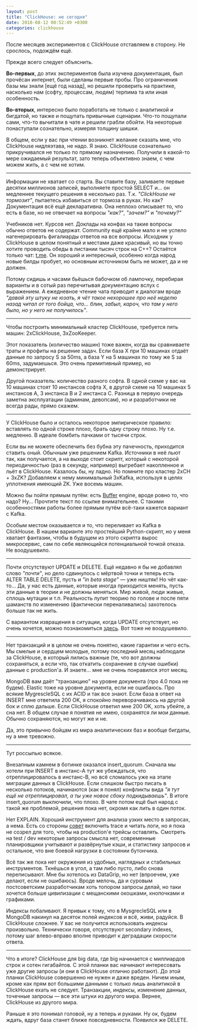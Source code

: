 ```yaml
---
layout: post
title: "ClickHouse: не сегодня"
date: 2018-08-12 00:52:49 +0300
categories: clickhouse
---
```

После месяцев экспериментов с ClickHouse отставляем в сторону. Не срослось, подождём ещё.

Прежде всего следует объяснить.

**Во-первых**, до этих экспериментов была изучена документация, был прочёсан интернет, были сделаны первые пробы. Про ограничения базы мы знали [ещё год назад], но решили проверить на практике, насколько нам (софту, процессам, людям) терпима та или иная особенность.

**Во-вторых**, интересно было поработать не только с аналитикой и бигдатой, но также и пощупать привычные сценарии. Что-то пощупали сами, что-то вычитали в чате и решили грабли обойти. На некоторые понаступали сознательно, измеряя толщину шишки.

В общем, если у вас при чтении возникнет желание сказать мне, что ClickHouse нидляэтава, не надо. Я знаю. ClickHouse сознательно прикручивался не только по прямому назначению. Получили в какой-то мере ожидаемый результат, зато теперь объективно знаем, с чем можем жить, а с чем не хотим.

---

Информации не хватает со старта. Вы ставите базу, заливаете первые десятки миллионов записей, выполняете простой SELECT и... он медленнее текущего решения в несколько раз. Т.к. *"ClickHouse не тормозит"*, пытаетесь избавиться от тормоза в руках. Но как? Документация всё ещё декларативна. Она неплохо описывает то, что есть в базе, но не отвечает на вопросы *"как?"*, *"зачем?"* и *"почему?"*

Учебников нет. Курсов нет. Доклады на конфах на такие вопросы обычно ответов не содержат. Community ещё крайне мало и не успело нагенерировать фигалиарды ответов на все вопросы. Исходник у ClickHouse в целом понятный и местами даже красивый, но вы точно хотите проводить обеды в листании тысяч строк на C++? Остаётся только чат: [t.me](https://t.me/clickhouse_ru). Он хороший и интересный, особенно когда народ новые билды пробует, но основным источником быть не может, да и не должен.

Потому сидишь и часами бьёшься бабочком об лампочку, перебирая варианты и в сотый раз перечитывая документацию вслух с выражением. А ежедневное чтение чата приводит к диалогам вроде *"давай эту штуку не юзать, я чёт такое нехорошее про неё неделю назад читал от того бойца, что... блин, забыл, кароч, что там у него было, но у него не получилось"*.

---

Чтобы построить минимальный кластер  ClickHouse, требуется пять машин: 2xClickHouse, 3xZooKeeper.

Этот показатель (количество машин) тоже важен, когда вы сравниваете траты и профиты на решение задач. Если база X при 10 машинах отдаёт данные по запросу S за 50ms, а база Y на 5 машинах по тому же S за 60ms, задумаешься. Это очень примитивный пример, но демонстрирует.

Другой показатель: количество разного софта. В одной схеме у вас на 10 машинах стоят 10 инстансов софта X, в другой схеме на 10 машинах 5 инстансов A, 3 инстанса B и 2 инстанса C. Разница в первую очередь заметна эксплуатации (админам, девопсам), но и разработчики не всегда рады, прямо скажем.

---

У ClickHouse было и осталось некоторое эмпирическое правило: вставлять по одной строке плохо, брать одну строку плохо. Ну т.е. медленно. В идеале бомбить пачками от тысячи строк.

Если вы не можете обеспечить без бубна эту пачечность, приходится ставить оный. Обычным уже решением Kafka. Источники в неё льют так, как получается, а на выходе стоит скрипт, который с некоторой периодичностью (раз в секунду, например) выгребает накопленное и льёт в ClickHouse. Казалось бы, ну ладно. Но помните про кластер 2xCH + 3xZK? Добавляем к нему минимальный 3xKafka, используя в целях уплотнения имеющий ZK. Уже восемь машин.

Можно бы пойти прямым путём: есть [Buffer](https://clickhouse.yandex/docs/en/operations/table_engines/buffer/) engine, вроде ровно то, что надо? Ну... Прочтите текст по ссылке внимательнее. С такими особенностями работы более прямым путём всё-таки кажется вариант с Kafka.

Особым местом оказывается и то, что переливает из Kafka в ClickHouse. В нашем варианте это простейший Python-скрипт, но у меня хватает фантазии, чтобы в будущем из этого скрипта вырос микросервис, сам по себе являющийся потенциальной точкой отказа. Не воодушевило.

---

Почти отсутствуют UPDATE и DELETE. Ещё недавно я бы не добавлял слово *"почти"*, но дело сдвинулось с мёртвой точки и теперь есть ALTER TABLE DELETE, пусть и *"in beta stage"* — уже ништяк! Но чёт как-то... Да, у нас есть данные, которые иногда приходится менять, пусть эти данные в теории и не должны меняться. Мир живой, люди живые, сплошь мутации и т.п. Реальность лупит теорию по голове и после пяти шаманств по изменению (фактически переналивались) захотелось больше так не жить.

С вариантом извращения в ситуации, когда UPDATE отсутствует, но очень хочется, можно познакомиться [здесь](https://www.percona.com/blog/2018/01/09/updating-deleting-rows-clickhouse-part-1/). Вот тоже не воодушевило.

---

Нет транзакций и в целом не очень понятно, какие гарантии и чего есть. Мы смелые и сердцем молодые, потому последний месяц наблюдали за ClickHouse, в который лились важные (те, что вот должны сохраняться, а если что, так откатить сохранение в случае ошибки) данные с production'а. И знаете... мне не очень понравился этот месяц.

MongoDB вам даёт "транзакцию" на уровне документа (про 4.0 пока не будем). Elastic тоже на уровне документа, если не ошибаюсь. Про всякие MygrescleSQL с их ACID и так все знают. Если база в ответ на INSERT мне ответила 200 OK, я спокойно переворачиваюсь на другой бок и сплю дальше. Если ClickHouse ответил мне 200 OK, хоть убейте, а сна нет. В общем случае я понятия не имею, сохранятся ли мои данные. Обычно сохраняются, но могут же и не.

Да, это привычно бойцам из мира аналитических баз и вообще бигдаты, ну а мне тревожно.

---

Тут россыпью всякое.

Внезапным камнем в ботинке оказался insert_quorum. Сначала мы хотели при INSERT в инстанс-A тут же убеждаться, что отреплицировалось в инстанс-B, но всё сломалось уже на этапе миграции данных в ClickHouse. Если слишком быстро писать в несколько потоков, начинаются (как я понял) конфликты вида *"я тут ещё не отреплицировал, а ты уже новое сбоку подкидываешь"*. В итоге insert_quorum выключили, что плохо. В чате потом ещё был народ с такой же проблемой, решения пока нет, окромя как лить в один поток.

Нет EXPLAIN. Хороший инструмент для анализа узких место в запросах, а нема. Есть со стороны [совет](https://ruhighload.com/clickhouse+explain) включить trace и читать логи, но я пока не созрел для того, чтобы на production'е трейсы оставлять. Смотреть на test / dev некоторые запросы смысла нет, современные планировщики учитывают и развёрнутые кэши, и статистику запросов и остальное, что вне боевой нагрузки в состоянии бутончика.

Всё так же пока нет окружения из удобных, наглядных и стабильных инструментов. Ткнёшься в угол, а там либо пусто, либо снова переписывают. Мне бы хотелось из DataGrip, но нет (впроечем, уже делают, если не ошибаюсь). Вроде мелочь, да и суровым постсоветским разработчикам хоть топором запросы делай, но таки хочется больше цивилизации с мещанскими окошками, кнопочками и графиками.

Индексы побаливают. Я привык к тому, что в MysgrecleSQL или в MongoDB накинул на десяток полей индексов и всё, живи, радуйся. В ClickHouse сложнее. У вас не получится использовать индексы произвольно. Технически говоря, отсутствуют secondary indexes, потому шаг влево-вправо вполне приводит к деградации скорости ответа.

---

Что в итоге? ClickHouse для big data, где big начинается с миллиардов строк и сотен гигабайтов. С этой планки вас начинают интересовать уже другие запросы (и они в ClickHouse отлично работают). До этой планки ClickHouse совершенно не нужен и даже вреден. Ничем иным, кроме как прям вот большими данными с только лишь аналитикой в ClickHouse ехать не следует. Транзакции, индексы, изменение данных, точечные запросы — все эти штуки из другого мира. Вернее, ClickHouse из другого мира.

Раньше я это понимал головой, ну а теперь и руками. Ну ок, будем ждать, вдруг база станет ближе повседневности. Появился же DELETE.
